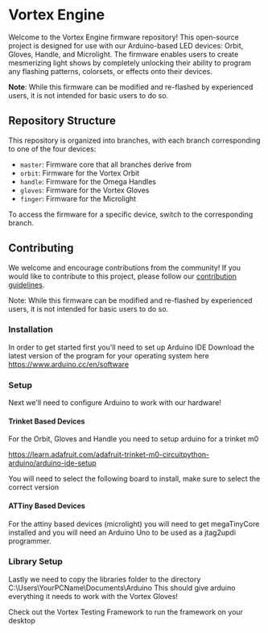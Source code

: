 # Vortex Engine

Welcome to the Vortex Engine firmware repository! This open-source project is designed for use with our Arduino-based LED devices: Orbit, Gloves, Handle, and Microlight. The firmware enables users to create mesmerizing light shows by completely unlocking their ability to program any flashing patterns, colorsets, or effects onto their devices.

**Note**: While this firmware can be modified and re-flashed by experienced users, it is not intended for basic users to do so.

## Repository Structure

This repository is organized into branches, with each branch corresponding to one of the four devices:

- `master`: Firmware core that all branches derive from
- `orbit`: Firmware for the Vortex Orbit
- `handle`: Firmware for the Omega Handles
- `gloves`: Firmware for the Vortex Gloves
- `finger`: Firmware for the Microlight

To access the firmware for a specific device, switch to the corresponding branch.

## Contributing

We welcome and encourage contributions from the community! If you would like to contribute to this project, please follow our [contribution guidelines](CONTRIBUTING.md).

Note: While this firmware can be modified and re-flashed by experienced users, it is not intended for basic users to do so.

### Installation
In order to get started first you'll need to set up Arduino IDE
Download the latest version of the program for your operating system here
https://www.arduino.cc/en/software 

### Setup 
Next we'll need to configure Arduino to work with our hardware!

#### Trinket Based Devices

For the Orbit, Gloves and Handle you need to setup arduino for a trinket m0

https://learn.adafruit.com/adafruit-trinket-m0-circuitpython-arduino/arduino-ide-setup

You will need to select the following board to install, make sure to select the correct version

#### ATTiny Based Devices

For the attiny based devices (microlight) you will need to get megaTinyCore installed and you will need an Arduino Uno to be used as a jtag2updi programmer.

### Library Setup
Lastly we need to copy the libraries folder to the directory C:\Users\YourPCName\Documents\Arduino
This should give arduino everything it needs to work with the Vortex Gloves!

Check out the Vortex Testing Framework to run the framework on your desktop
